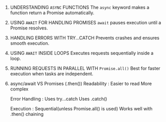 1. UNDERSTANDING `ASYNC` FUNCTIONS
    The `async` keyword makes a function return a Promise automatically.

2. USING `AWAIT` FOR HANDLING PROMISES
    `await` pauses execution until a Promise resolves.

3. HANDLING ERRORS WITH TRY...CATCH
    Prevents crashes and ensures smooth execution.

4. USING `AWAIT` INSIDE LOOPS
    Executes requests sequentially inside a loop.

5. RUNNING REQUESTS IN PARALLEL WITH `Promise.all()`
    Best for faster execution when tasks are independent.

6. async/await VS Promises (.then())
    Readability :
        Easier to read
        More complex
    
    Error Handling :
        Uses try...catch
        Uses .catch()

    Execution :
        Sequential(unless Promise.all() is used)
        Works well with .then() chaining